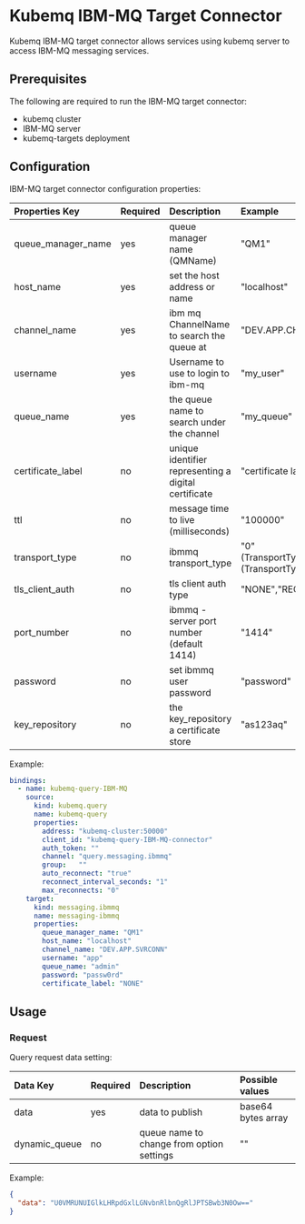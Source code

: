 # Kubemq IBM-MQ Target Connector

Kubemq IBM-MQ target connector allows services using kubemq server to access IBM-MQ messaging services.

## Prerequisites
The following are required to run the IBM-MQ target connector:

- kubemq cluster
- IBM-MQ server
- kubemq-targets deployment

## Configuration

IBM-MQ target connector configuration properties:

| Properties Key       | Required | Description                                          | Example                                                                |
|:---------------------|:---------|:-----------------------------------------------------|:-----------------------------------------------------------------------|
| queue_manager_name   | yes      | queue manager name (QMName)                          | "QM1"                                            |
| host_name            | yes      | set the host address or name                         | "localhost"                                      |
| channel_name         | yes      | ibm mq ChannelName to search the queue at            | "DEV.APP.CHANNEL"                                |
| username             | yes      | Username to use to login to ibm-mq                   | "my_user"                                        |
| queue_name           | yes      | the queue name to search under the channel           | "my_queue"                                       |
| certificate_label    | no       | unique identifier representing a digital certificate | "certificate label"                              |
| ttl                  | no       | message time to live (milliseconds)                  | "100000"                                         |
| transport_type       | no       | ibmmq transport_type                                 | "0"(TransportType_CLIENT),"1"(TransportType_BINDINGS") |
| tls_client_auth      | no       | tls client auth type                                 | "NONE","REQUIRED"                                |
| port_number          | no       | ibmmq - server port number (default 1414)            | "1414"                                           |
| password             | no       | set ibmmq user password                              | "password"                                       |
| key_repository       | no       | the key_repository a certificate store               | "as123aq"                                        |


Example:

```yaml
bindings:
  - name: kubemq-query-IBM-MQ
    source:
      kind: kubemq.query
      name: kubemq-query
      properties:
        address: "kubemq-cluster:50000"
        client_id: "kubemq-query-IBM-MQ-connector"
        auth_token: ""
        channel: "query.messaging.ibmmq"
        group:   ""
        auto_reconnect: "true"
        reconnect_interval_seconds: "1"
        max_reconnects: "0"
    target:
      kind: messaging.ibmmq
      name: messaging-ibmmq
      properties:
        queue_manager_name: "QM1"
        host_name: "localhost"
        channel_name: "DEV.APP.SVRCONN"
        username: "app"
        queue_name: "admin"
        password: "passw0rd"
        certificate_label: "NONE"
```

## Usage

### Request


Query request data setting:

| Data Key          | Required | Description                               | Possible values    |
|:------------------|:---------|:------------------------------------------|:-------------------|
| data              | yes      | data to publish                           | base64 bytes array |
| dynamic_queue     | no       | queue name to change from option settings | "" |

Example:


```json
{
  "data": "U0VMRUNUIGlkLHRpdGxlLGNvbnRlbnQgRlJPTSBwb3N0Ow=="
}
```
